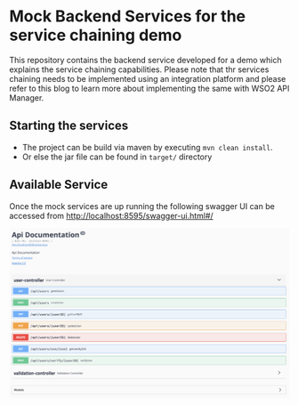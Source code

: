 # Mock Backend Services for the service chaining demo

This repository contains the backend service developed for a demo which explains the service chaining capabilities. Please note that thr services chaining needs to be implemented using an integration platform and please refer to this blog to learn more about implementing the same with WSO2 API Manager.

## Starting the services
- The project can be build via maven by executing `mvn clean install`.
- Or else the jar file can be found in `target/` directory

## Available Service

Once the mock services are up running the following swagger UI can be accessed from [http://localhost:8595/swagger-ui.html#/]()

![Swagger UI](images/swagger_ui.png)